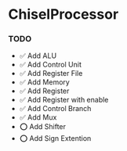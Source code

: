 # ChiselProcessor

### TODO 

 - ✅ Add ALU
 - ✅ Add Control Unit
 - ✅ Add Register File
 - ✅ Add Memory
 - ✅ Add Register
 - ✅ Add Register with enable
 - ✅ Add Control Branch
 - ✅ Add Mux
 - ⭕ Add Shifter
 - ⭕ Add Sign Extention
